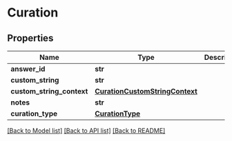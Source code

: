 # Curation

## Properties
Name | Type | Description | Notes
------------ | ------------- | ------------- | -------------
**answer_id** | **str** |  | [optional] 
**custom_string** | **str** |  | [optional] 
**custom_string_context** | [**CurationCustomStringContext**](CurationCustomStringContext.md) |  | [optional] 
**notes** | **str** |  | [optional] 
**curation_type** | [**CurationType**](CurationType.md) |  | [optional] 

[[Back to Model list]](../README.md#documentation-for-models) [[Back to API list]](../README.md#documentation-for-api-endpoints) [[Back to README]](../README.md)

